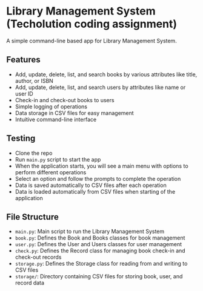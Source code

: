 # Library Management System (Techolution coding assignment)

A simple command-line based app for Library Management System.

## Features

- Add, update, delete, list, and search books by various attributes like title, author, or ISBN
- Add, update, delete, list, and search users by attributes like name or user ID
- Check-in and check-out books to users
- Simple logging of operations
- Data storage in CSV files for easy management
- Intuitive command-line interface


## Testing

- Clone the repo
- Run `main.py` script to start the app
- When the application starts, you will see a main menu with options to perform different operations
- Select an option and follow the prompts to complete the operation
- Data is saved automatically to CSV files after each operation
- Data is loaded automatically from CSV files when starting of the application

## File Structure

- `main.py`: Main script to run the Library Management System
- `book.py`: Defines the Book and Books classes for book management
- `user.py`: Defines the User and Users classes for user management
- `check.py`: Defines the Record class for managing book check-in and check-out records
- `storage.py`: Defines the Storage class for reading from and writing to CSV files
- `storage/`: Directory containing CSV files for storing book, user, and record data